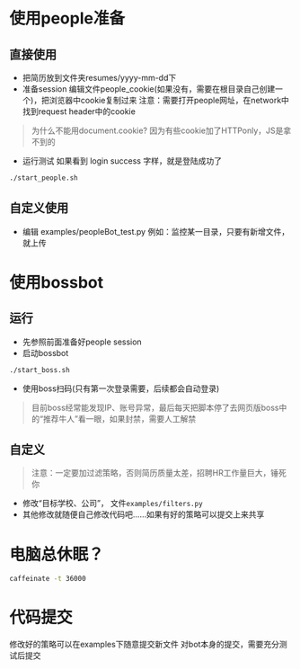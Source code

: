 # 使用people准备
## 直接使用
- 把简历放到文件夹resumes/yyyy-mm-dd下
- 准备session
编辑文件people_cookie(如果没有，需要在根目录自己创建一个)，把浏览器中cookie复制过来
注意：需要打开people网址，在network中找到request header中的cookie
> 为什么不能用document.cookie? 因为有些cookie加了HTTPonly，JS是拿不到的

- 运行测试
如果看到 login success 字样，就是登陆成功了
```bash
./start_people.sh
```

## 自定义使用
- 编辑 examples/peopleBot_test.py
  例如：监控某一目录，只要有新增文件，就上传

# 使用bossbot
## 运行
- 先参照前面准备好people session
- 启动bossbot
```bash
./start_boss.sh
```
- 使用boss扫码(只有第一次登录需要，后续都会自动登录)

> 目前boss经常能发现IP、账号异常，最后每天把脚本停了去网页版boss中的“推荐牛人”看一眼，如果封禁，需要人工解禁

## 自定义
> 注意：一定要加过滤策略，否则简历质量太差，招聘HR工作量巨大，锤死你
- 修改“目标学校、公司”， 文件```examples/filters.py```
- 其他修改就随便自己修改代码吧……如果有好的策略可以提交上来共享

# 电脑总休眠？
```bash
caffeinate -t 36000
```

# 代码提交
修改好的策略可以在examples下随意提交新文件
对bot本身的提交，需要充分测试后提交